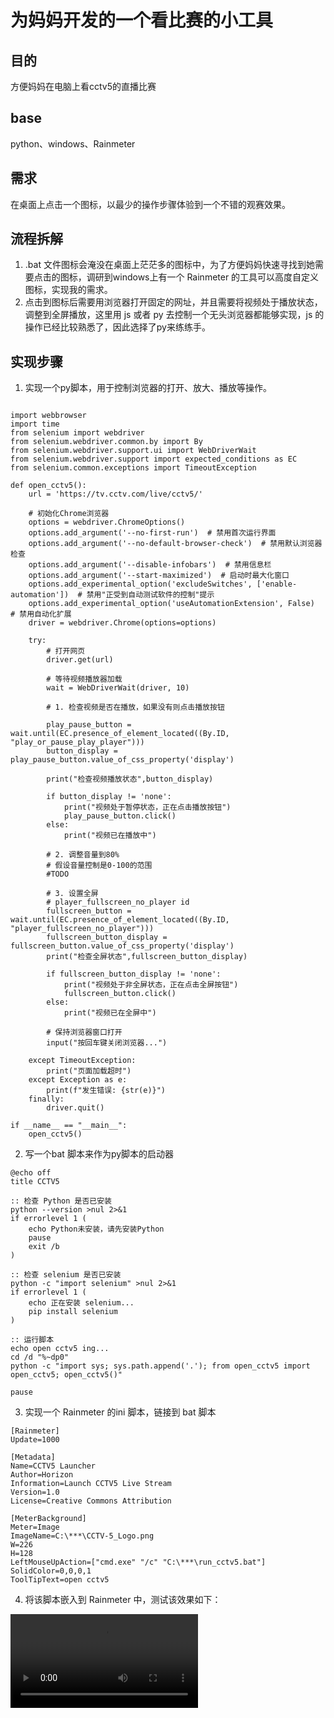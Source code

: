 # 为妈妈开发的一个看比赛的小工具 

## 目的
方便妈妈在电脑上看cctv5的直播比赛

## base 
python、windows、Rainmeter

## 需求
在桌面上点击一个图标，以最少的操作步骤体验到一个不错的观赛效果。

## 流程拆解
1. .bat 文件图标会淹没在桌面上茫茫多的图标中，为了方便妈妈快速寻找到她需要点击的图标，调研到windows上有一个 Rainmeter 的工具可以高度自定义图标，实现我的需求。
2. 点击到图标后需要用浏览器打开固定的网址，并且需要将视频处于播放状态，调整到全屏播放，这里用 js 或者 py 去控制一个无头浏览器都能够实现，js 的操作已经比较熟悉了，因此选择了py来练练手。 

## 实现步骤
1. 实现一个py脚本，用于控制浏览器的打开、放大、播放等操作。
```

import webbrowser
import time
from selenium import webdriver
from selenium.webdriver.common.by import By
from selenium.webdriver.support.ui import WebDriverWait
from selenium.webdriver.support import expected_conditions as EC
from selenium.common.exceptions import TimeoutException

def open_cctv5():
    url = 'https://tv.cctv.com/live/cctv5/'
    
    # 初始化Chrome浏览器
    options = webdriver.ChromeOptions()
    options.add_argument('--no-first-run')  # 禁用首次运行界面
    options.add_argument('--no-default-browser-check')  # 禁用默认浏览器检查
    options.add_argument('--disable-infobars')  # 禁用信息栏
    options.add_argument('--start-maximized')  # 启动时最大化窗口
    options.add_experimental_option('excludeSwitches', ['enable-automation'])  # 禁用"正受到自动测试软件的控制"提示
    options.add_experimental_option('useAutomationExtension', False)  # 禁用自动化扩展
    driver = webdriver.Chrome(options=options)
    
    try:
        # 打开网页
        driver.get(url)
        
        # 等待视频播放器加载
        wait = WebDriverWait(driver, 10)
        
        # 1. 检查视频是否在播放，如果没有则点击播放按钮

        play_pause_button = wait.until(EC.presence_of_element_located((By.ID, "play_or_pause_play_player")))
        button_display = play_pause_button.value_of_css_property('display')

        print("检查视频播放状态",button_display)
        
        if button_display != 'none':
            print("视频处于暂停状态，正在点击播放按钮")
            play_pause_button.click()
        else:
            print("视频已在播放中")
        
        # 2. 调整音量到80%
        # 假设音量控制是0-100的范围
        #TODO

        # 3. 设置全屏
        # player_fullscreen_no_player id 
        fullscreen_button = wait.until(EC.presence_of_element_located((By.ID, "player_fullscreen_no_player")))
        fullscreen_button_display = fullscreen_button.value_of_css_property('display')
        print("检查全屏状态",fullscreen_button_display)

        if fullscreen_button_display != 'none':
            print("视频处于非全屏状态，正在点击全屏按钮")
            fullscreen_button.click()
        else:
            print("视频已在全屏中")
        
        # 保持浏览器窗口打开
        input("按回车键关闭浏览器...")
        
    except TimeoutException:
        print("页面加载超时")
    except Exception as e:
        print(f"发生错误: {str(e)}")
    finally:
        driver.quit()

if __name__ == "__main__":
    open_cctv5()

```

2. 写一个bat 脚本来作为py脚本的启动器
```
@echo off
title CCTV5

:: 检查 Python 是否已安装
python --version >nul 2>&1
if errorlevel 1 (
    echo Python未安装，请先安装Python
    pause
    exit /b
)

:: 检查 selenium 是否已安装
python -c "import selenium" >nul 2>&1
if errorlevel 1 (
    echo 正在安装 selenium...
    pip install selenium
)

:: 运行脚本
echo open cctv5 ing...
cd /d "%~dp0"
python -c "import sys; sys.path.append('.'); from open_cctv5 import open_cctv5; open_cctv5()"

pause
```

3. 实现一个 Rainmeter 的ini 脚本，链接到 bat 脚本
```
[Rainmeter]
Update=1000

[Metadata]
Name=CCTV5 Launcher
Author=Horizon
Information=Launch CCTV5 Live Stream
Version=1.0
License=Creative Commons Attribution

[MeterBackground]
Meter=Image
ImageName=C:\***\CCTV-5_Logo.png
W=226 
H=128
LeftMouseUpAction=["cmd.exe" "/c" "C:\***\run_cctv5.bat"]
SolidColor=0,0,0,1
ToolTipText=open cctv5 
```

4. 将该脚本嵌入到 Rainmeter 中，测试该效果如下：

![demo视频](https://github.com/liuxzzz/open-cctv5/blob/main/demo.mp4)